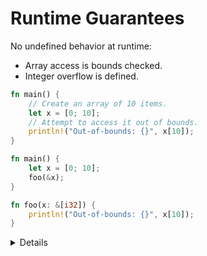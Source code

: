 # Runtime Guarantees

No undefined behavior at runtime:

* Array access is bounds checked.
* Integer overflow is defined.

```rust
fn main() {
    // Create an array of 10 items.
    let x = [0; 10];
    // Attempt to access it out of bounds.
    println!("Out-of-bounds: {}", x[10]);
}
```

```rust
fn main() {
    let x = [0; 10];
    foo(&x);
}

fn foo(x: &[i32]) {
    println!("Out-of-bounds: {}", x[10]);
}
```

<details>

Key points:

* Integer overflow is defined via a compile-time flag. The options are
  either a panic (a controlled crash of the program) or wrap-around
  semantics. By default, you get panics in debug mode (`cargo build`)
  and wrap-around in release mode (`cargo build --release`).

* Bounds checking cannot be disabled with a compiler flag. It can also
  not be disabled directly with the `unsafe` keyword. However,
  `unsafe` allows you to call functions such as `slice::get_unchecked`
  which does not do bounds checking.

</details>
